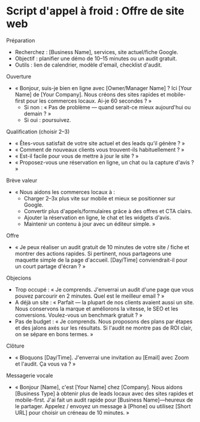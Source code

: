 # Script d'appel à froid : Offre de site web

Préparation
- Recherchez : [Business Name], services, site actuel/fiche Google.
- Objectif : planifier une démo de 10–15 minutes ou un audit gratuit.
- Outils : lien de calendrier, modèle d'email, checklist d'audit.

Ouverture
- « Bonjour, suis-je bien en ligne avec [Owner/Manager Name] ? Ici [Your Name] de [Your Company]. Nous créons des sites rapides et mobile-first pour les commerces locaux. Ai-je 60 secondes ? »
    - Si non : « Pas de problème — quand serait-ce mieux aujourd'hui ou demain ? »
    - Si oui : poursuivez.

Qualification (choisir 2–3)
- « Êtes-vous satisfait de votre site actuel et des leads qu'il génère ? »
- « Comment de nouveaux clients vous trouvent-ils habituellement ? »
- « Est-il facile pour vous de mettre à jour le site ? »
- « Proposez-vous une réservation en ligne, un chat ou la capture d'avis ? »

Brève valeur
- « Nous aidons les commerces locaux à :
    - Charger 2–3x plus vite sur mobile et mieux se positionner sur Google.
    - Convertir plus d'appels/formulaires grâce à des offres et CTA clairs.
    - Ajouter la réservation en ligne, le chat et les widgets d'avis.
    - Maintenir un contenu à jour avec un éditeur simple. »

Offre
- « Je peux réaliser un audit gratuit de 10 minutes de votre site / fiche et montrer des actions rapides. Si pertinent, nous partageons une maquette simple de la page d'accueil. [Day/Time] conviendrait-il pour un court partage d'écran ? »

Objecions
- Trop occupé : « Je comprends. J'enverrai un audit d'une page que vous pouvez parcourir en 2 minutes. Quel est le meilleur email ? »
- A déjà un site : « Parfait — la plupart de nos clients avaient aussi un site. Nous conservons la marque et améliorons la vitesse, le SEO et les conversions. Voulez-vous un benchmark gratuit ? »
- Pas de budget : « Je comprends. Nous proposons des plans par étapes et des jalons axés sur les résultats. Si l'audit ne montre pas de ROI clair, on se sépare en bons termes. »

Clôture
- « Bloquons [Day/Time]. J'enverrai une invitation au [Email] avec Zoom et l'audit. Ça vous va ? »

Messagerie vocale
- « Bonjour [Name], c'est [Your Name] chez [Company]. Nous aidons [Business Type] à obtenir plus de leads locaux avec des sites rapides et mobile-first. J'ai fait un audit rapide pour [Business Name]—heureux de le partager. Appelez / envoyez un message à [Phone] ou utilisez [Short URL] pour choisir un créneau de 10 minutes. »
